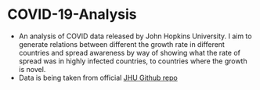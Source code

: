 # COVID-19-Analysis

- An analysis of COVID data released by John Hopkins University. I aim to generate relations between different the growth rate in different countries and spread awareness by way of showing what the rate of spread was in highly infected countries, to countries where the growth is novel.
- Data is being taken from official [JHU Github repo](https://github.com/CSSEGISandData/COVID-19/)
